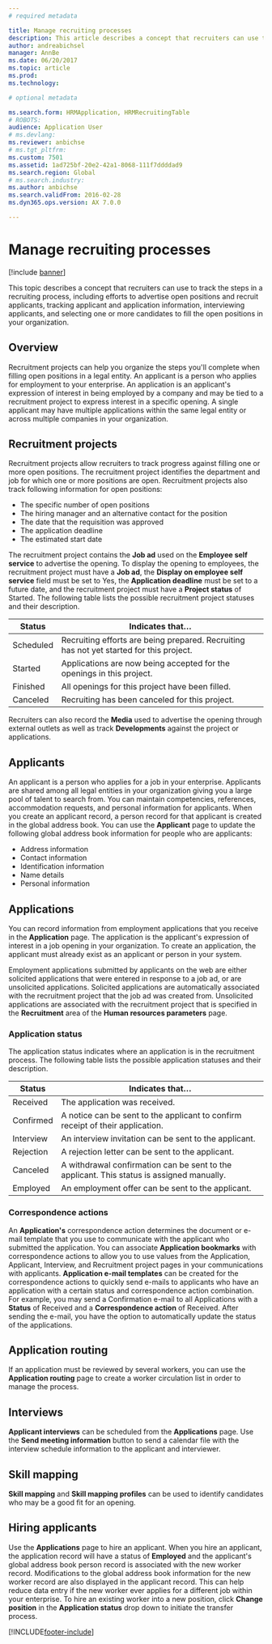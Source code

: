 ```yaml
---
# required metadata

title: Manage recruiting processes
description: This article describes a concept that recruiters can use to track the steps in a recruiting process.
author: andreabichsel
manager: AnnBe
ms.date: 06/20/2017
ms.topic: article
ms.prod: 
ms.technology: 

# optional metadata

ms.search.form: HRMApplication, HRMRecruitingTable
# ROBOTS: 
audience: Application User
# ms.devlang: 
ms.reviewer: anbichse
# ms.tgt_pltfrm: 
ms.custom: 7501
ms.assetid: 1ad725bf-20e2-42a1-8068-111f7ddddad9
ms.search.region: Global
# ms.search.industry: 
ms.author: anbichse
ms.search.validFrom: 2016-02-28
ms.dyn365.ops.version: AX 7.0.0

---
```


# Manage recruiting processes

[!include [banner](../includes/banner.md)]

This topic describes a concept that recruiters can use to track the steps in a recruiting process, including efforts to advertise open positions and recruit applicants, tracking applicant and application information, interviewing applicants, and selecting one or more candidates to fill the open positions in your organization.

## Overview

Recruitment projects can help you organize the steps you'll complete when filling open positions in a legal entity. An applicant is a person who applies for employment to your enterprise. An application is an applicant's expression of interest in being employed by a company and may be tied to a recruitment project to express interest in a specific opening. A single applicant may have multiple applications within the same legal entity or across multiple companies in your organization.

## Recruitment projects

Recruitment projects allow recruiters to track progress against filling one or more open positions. The recruitment project identifies the department and job for which one or more positions are open. Recruitment projects also track following information for open positions:

- The specific number of open positions
- The hiring manager and an alternative contact for the position
- The date that the requisition was approved
- The application deadline
- The estimated start date

The recruitment project contains the **Job ad** used on the **Employee self service** to advertise the opening. To display the opening to employees, the recruitment project must have a **Job ad**, the **Display on employee self service** field must be set to Yes, the **Application deadline** must be set to a future date, and the recruitment project must have a **Project status** of Started. The following table lists the possible recruitment project statuses and their description.

| Status    | Indicates that…                                                                         |
|-----------|-----------------------------------------------------------------------------------------|
| Scheduled | Recruiting efforts are being prepared. Recruiting has not yet started for this project. |
| Started   | Applications are now being accepted for the openings in this project.                   |
| Finished  | All openings for this project have been filled.                                         |
| Canceled  | Recruiting has been canceled for this project.                                          |

Recruiters can also record the **Media** used to advertise the opening through external outlets as well as track **Developments** against the project or applications.

## Applicants

An applicant is a person who applies for a job in your enterprise. Applicants are shared among all legal entities in your organization giving you a large pool of talent to search from. You can maintain competencies, references, accommodation requests, and personal information for applicants. When you create an applicant record, a person record for that applicant is created in the global address book. You can use the **Applicant** page to update the following global address book information for people who are applicants:

- Address information
- Contact information
- Identification information
- Name details
- Personal information

## Applications

You can record information from employment applications that you receive in the **Application** page. The application is the applicant's expression of interest in a job opening in your organization. To create an application, the applicant must already exist as an applicant or person in your system.

Employment applications submitted by applicants on the web are either solicited applications that were entered in response to a job ad, or are unsolicited applications. Solicited applications are automatically associated with the recruitment project that the job ad was created from. Unsolicited applications are associated with the recruitment project that is specified in the **Recruitment** area of the **Human resources parameters** page.

### Application status

The application status indicates where an application is in the recruitment process. The following table lists the possible application statuses and their description.

| Status    | Indicates that…                                                                           |
|-----------|-------------------------------------------------------------------------------------------|
| Received  | The application was received.                                                             |
| Confirmed | A notice can be sent to the applicant to confirm receipt of their application.            |
| Interview | An interview invitation can be sent to the applicant.                                     |
| Rejection | A rejection letter can be sent to the applicant.                                          |
| Canceled  | A withdrawal confirmation can be sent to the applicant. This status is assigned manually. |
| Employed  | An employment offer can be sent to the applicant.                                         |

### Correspondence actions

An **Application's** correspondence action determines the document or e-mail template that you use to communicate with the applicant who submitted the application. You can associate **Application bookmarks** with correspondence actions to allow you to use values from the Application, Applicant, Interview, and Recruitment project pages in your communications with applicants. **Application e-mail templates** can be created for the correspondence actions to quickly send e-mails to applicants who have an application with a certain status and correspondence action combination. For example, you may send a Confirmation e-mail to all Applications with a **Status** of Received and a **Correspondence action** of Received. After sending the e-mail, you have the option to automatically update the status of the applications.

## Application routing

If an application must be reviewed by several workers, you can use the **Application routing** page to create a worker circulation list in order to manage the process.

## Interviews

**Applicant interviews** can be scheduled from the **Applications** page. Use the **Send meeting information** button to send a calendar file with the interview schedule information to the applicant and interviewer.

## Skill mapping

**Skill mapping** and **Skill mapping profiles** can be used to identify candidates who may be a good fit for an opening.

## Hiring applicants

Use the **Applications** page to hire an applicant. When you hire an applicant, the application record will have a status of **Employed** and the applicant's global address book person record is associated with the new worker record. Modifications to the global address book information for the new worker record are also displayed in the applicant record. This can help reduce data entry if the new worker ever applies for a different job within your enterprise. To hire an existing worker into a new position, click **Change position** in the **Application status** drop down to initiate the transfer process.


[!INCLUDE[footer-include](../../../includes/footer-banner.md)]